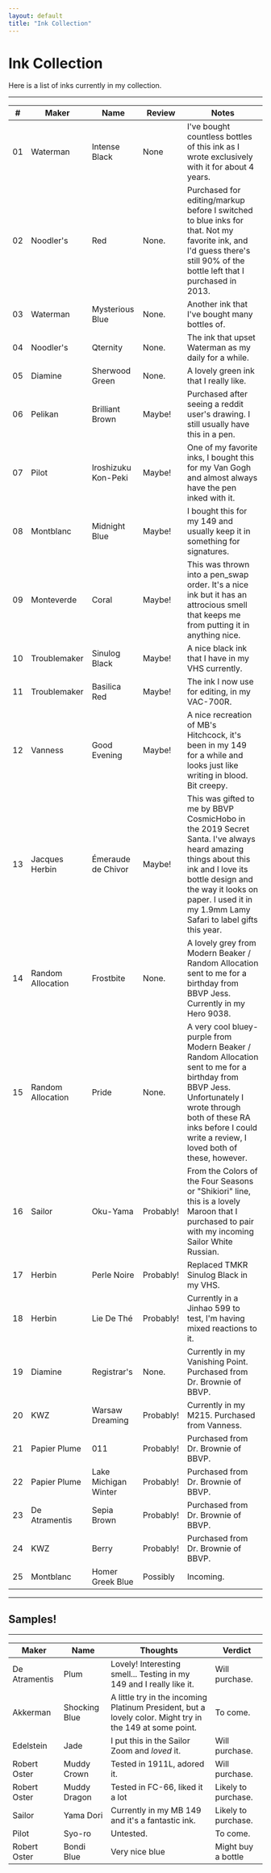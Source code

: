```yaml
---
layout: default
title: "Ink Collection"
---
```


# Ink Collection

Here is a list of inks currently in my collection.

---

| # | Maker | Name | Review | Notes |
|---|-------|--------|---------|---------|
| 01 | Waterman | Intense Black | None | I've bought countless bottles of this ink as I wrote exclusively with it for about 4 years. |
| 02 | Noodler's | Red | None. | Purchased for editing/markup before I switched to blue inks for that.  Not my favorite ink, and I'd guess there's still 90% of the bottle left that I purchased in 2013. |
| 03 | Waterman | Mysterious Blue | None. | Another ink that I've bought many bottles of. |
| 04 | Noodler's | Qternity | None. | The ink that upset Waterman as my daily for a while. |
| 05 | Diamine | Sherwood Green | None. | A lovely green ink that I really like. |
| 06 | Pelikan | Brilliant Brown | Maybe! | Purchased after seeing a reddit user's drawing.  I still usually have this in a pen. |
| 07 | Pilot | Iroshizuku Kon-Peki | Maybe! | One of my favorite inks, I bought this for my Van Gogh and almost always have the pen inked with it. |
| 08 | Montblanc | Midnight Blue | Maybe! | I bought this for my 149 and usually keep it in something for signatures. |
| 09 | Monteverde | Coral | Maybe! | This was thrown into a pen_swap order.  It's a nice ink but it has an attrocious smell that keeps me from putting it in anything nice. |
| 10 | Troublemaker | Sinulog Black | Maybe! | A nice black ink that I have in my VHS currently. |
| 11 | Troublemaker | Basilica Red | Maybe! | The ink I now use for editing, in my VAC-700R. |
| 12 | Vanness | Good Evening | Maybe! | A nice recreation of MB's Hitchcock, it's been in my 149 for a while and looks just like writing in blood.  Bit creepy. |
| 13 | Jacques Herbin | Émeraude de Chivor | Maybe! | This was gifted to me by BBVP CosmicHobo in the 2019 Secret Santa.  I've always heard amazing things about this ink and I love its bottle design and the way it looks on paper.  I used it in my 1.9mm Lamy Safari to label gifts this year. |
| 14 | Random Allocation | Frostbite | None. | A lovely grey from Modern Beaker / Random Allocation sent to me for a birthday from BBVP Jess.  Currently in my Hero 9038. |
| 15 | Random Allocation | Pride | None. | A very cool bluey-purple from Modern Beaker / Random Allocation sent to me for a birthday from BBVP Jess.  Unfortunately I wrote through both of these RA inks before I could write a review, I loved both of these, however. |
| 16 | Sailor | Oku-Yama | Probably! | From the Colors of the Four Seasons or "Shikiori" line, this is a lovely Maroon that I purchased to pair with my incoming Sailor White Russian. |
| 17 | Herbin | Perle Noire | Probably! | Replaced TMKR Sinulog Black in my VHS. |
| 18 | Herbin | Lie De Thé | Probably! | Currently in a Jinhao 599 to test, I'm having mixed reactions to it. |
| 19 | Diamine | Registrar's | None. | Currently in my Vanishing Point.  Purchased from Dr. Brownie of BBVP. |
| 20 | KWZ | Warsaw Dreaming | Probably! | Currently in my M215.  Purchased from Vanness. |
| 21 | Papier Plume | 011 | Probably! | Purchased from Dr. Brownie of BBVP. |
| 22 | Papier Plume | Lake Michigan Winter | Probably! |  Purchased from Dr. Brownie of BBVP. |
| 23 | De Atramentis | Sepia Brown | Probably! | Purchased from Dr. Brownie of BBVP. |
| 24 | KWZ | Berry | Probably! |  Purchased from Dr. Brownie of BBVP. |
| 25 | Montblanc | Homer Greek Blue | Possibly | Incoming. |

---

## Samples!

---

| Maker | Name | Thoughts | Verdict |
|-------|--------|---------|---------|
| De Atramentis | Plum | Lovely!  Interesting smell... Testing in my 149 and I really like it. | Will purchase. |
| Akkerman | Shocking Blue | A little try in the incoming Platinum President, but a lovely color.  Might try in the 149 at some point. | To come. |
| Edelstein | Jade | I put this in the Sailor Zoom and *loved* it. | Will purchase. |
| Robert Oster | Muddy Crown | Tested in 1911L, adored it. | Will purchase. |
| Robert Oster | Muddy Dragon | Tested in FC-66, liked it a lot | Likely to purchase. |
| Sailor | Yama Dori | Currently in my MB 149 and it's a fantastic ink. | Likely to purchase. |
| Pilot | Syo-ro | Untested. | To come. |
| Robert Oster | Bondi Blue | Very nice blue | Might buy a bottle |
